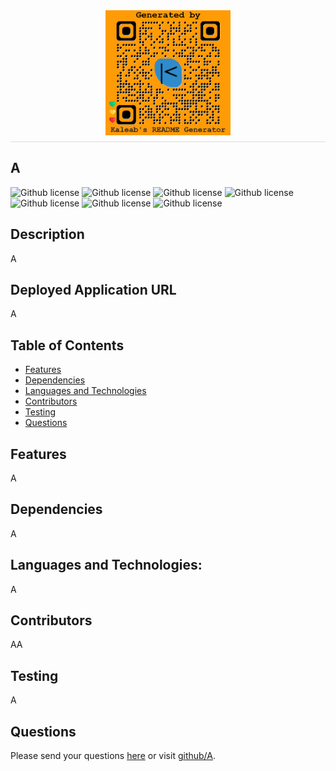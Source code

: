 
  <div style="display: flex; justify-content: center; border-bottom: 1px solid #ddd; padding-bottom: 10px; margin-bottom: 20px;">
  <img src="../generatedQR.png" alt="Logo" style="max-height: 200px; max-width: 200px;">
</div>
   
## A

![Github license](https://img.shields.io/badge/license-MIT-green.svg) ![Github license](https://img.shields.io/badge/license-APACHE2.0-green.svg) ![Github license](https://img.shields.io/badge/license-Boost1.0-green.svg) ![Github license](https://img.shields.io/badge/license-MPL2.0-green.svg) ![Github license](https://img.shields.io/badge/license-BSD2-green.svg) ![Github license](https://img.shields.io/badge/license-BSD3-green.svg) ![Github license](https://img.shields.io/badge/license-none-green.svg)
## Description
A
## Deployed Application URL
A
## Table of Contents
* [Features](#features)
* [Dependencies](#dependencies)
* [Languages and Technologies](#languages-and-technologies)
* [Contributors](#contributors)
* [Testing](#testing)
* [Questions](#questions)
## Features
A
## Dependencies
A
## Languages and Technologies:
A
## Contributors
AA
## Testing
A
## Questions
Please send your questions [here](mailto:A?subject=[GitHub]%20Dev%20Connect) or visit [github/A](https://github.com/A).
